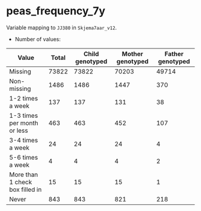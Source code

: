 # peas_frequency_7y
Variable mapping to `JJ380` in `Skjema7aar_v12`.
- Number of values:

| Value | Total | Child genotyped | Mother genotyped | Father genotyped |
| ----- | ----- | --------------- | ---------------- | ---------------- |
| Missing | 73822 | 73822 | 70203 | 49714 |
| Non-missing | 1486 | 1486 | 1447 | 370 |
| 1-2 times a week | 137 | 137 | 131 |38 |
| 1-3 times per month or less | 463 | 463 | 452 |107 |
| 3-4 times a week | 24 | 24 | 24 |4 |
| 5-6 times a week | 4 | 4 | 4 |2 |
| More than 1 check box filled in | 15 | 15 | 15 |1 |
| Never | 843 | 843 | 821 |218 |



